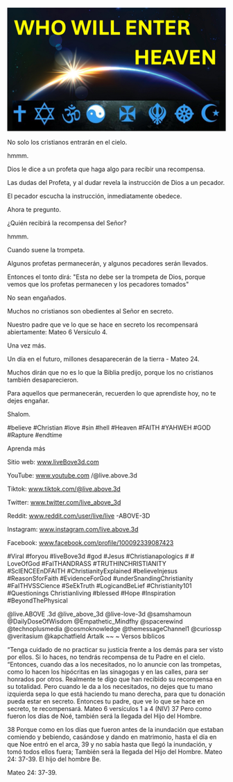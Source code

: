 ![Video cover image](../cover.jpg "cover photo")

No solo los cristianos entrarán en el cielo.

hmmm.

Dios le dice a un profeta que haga algo para recibir una recompensa.

Las dudas del Profeta, y al dudar revela la instrucción de Dios a un pecador.

El pecador escucha la instrucción, inmediatamente obedece.

Ahora te pregunto.

¿Quién recibirá la recompensa del Señor?

hmmm.

Cuando suene la trompeta.

Algunos profetas permanecerán, y algunos pecadores serán llevados.

Entonces el tonto dirá: "Esta no debe ser la trompeta de Dios, porque vemos que los profetas permanecen y los pecadores tomados"

No sean engañados.

Muchos no cristianos son obedientes al Señor en secreto.

Nuestro padre que ve lo que se hace en secreto los recompensará abiertamente: Mateo 6 Versículo 4.

Una vez más.

Un día en el futuro, millones desaparecerán de la tierra - Mateo 24.

Muchos dirán que no es lo que la Biblia predijo, porque los no cristianos también desaparecieron.

Para aquellos que permanecerán, recuerden lo que aprendiste hoy, no te dejes engañar.

Shalom.


#believe #Christian #love #sin #hell #Heaven #FAITH #YAHWEH #GOD #Rapture #endtime


Aprenda más

Sitio web: www.liveBove3d.com

YouTube: www.youtube.com /@live.above.3d

Tiktok: www.tiktok.com/@live.above.3d

Twitter: www.twitter.com/live_above_3d

Reddit: www.reddit.com/user/live/live -ABOVE-3D

Instagram: www.instagram.com/live.above.3d

Facebook: www.facebook.com/profile/100092339087423

#Viral #foryou #liveBove3d #god #Jesus #Christianapologics # # LoveOfGod #FaITHANDRASS #TRUTHINCHRISTIANITY #ScIENCEEnDFAITH #ChristianityExplained #believeInjesus #ReasonSforFaith #EvidenceForGod #underSnandingChristianity #FaITHVSSCience #SeEkTruth #LogicandBeLief #Christianity101 #Questionings Christianliving #blessed #Hope #Inspiration #BeyondThePhysical

@live.ABOVE .3d @live_above_3d @live-love-3d @samshamoun @DailyDoseOfWisdom @Empathetic_Mindfhy @spacerewind @technoplusmedia @cosmoknowledge @themessageChannel1 @curiossp @veritasium @kapchatfield Artalk ~~ ~ Versos bíblicos


“Tenga cuidado de no practicar su justicia frente a los demás para ser visto por ellos. Si lo haces, no tendrás recompensa de tu Padre en el cielo.
“Entonces, cuando das a los necesitados, no lo anuncie con las trompetas, como lo hacen los hipócritas en las sinagogas y en las calles, para ser honrados por otros. Realmente te digo que han recibido su recompensa en su totalidad. Pero cuando le da a los necesitados, no dejes que tu mano izquierda sepa lo que está haciendo tu mano derecha, para que tu donación pueda estar en secreto. Entonces tu padre, que ve lo que se hace en secreto, te recompensará.
Mateo 6 versículos 1 a 4 (NIV)
37 Pero como fueron los días de Noé, también será la llegada del Hijo del Hombre.

38 Porque como en los días que fueron antes de la inundación que estaban comiendo y bebiendo, casándose y dando en matrimonio, hasta el día en que Noe entró en el arca,
39 y no sabía hasta que llegó la inundación, y tomó todos ellos fuera; También será la llegada del Hijo del Hombre.
Mateo 24: 37-39. El hijo del hombre Be.

Mateo 24: 37-39.
